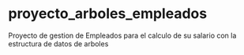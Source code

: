 # proyecto_arboles_empleados
Proyecto de gestion de Empleados para el calculo de su salario con la estructura de datos de arboles 
